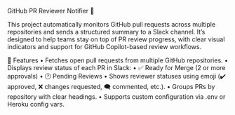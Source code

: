 GitHub PR Reviewer Notifier 🤖

This project automatically monitors GitHub pull requests across multiple repositories and sends a structured summary to a Slack channel. It’s designed to help teams stay on top of PR review progress, with clear visual indicators and support for GitHub Copilot-based review workflows.

🔧 Features
	•	Fetches open pull requests from multiple GitHub repositories.
	•	Displays review status of each PR in Slack:
	•	✅ Ready for Merge (2 or more approvals)
	•	🕐 Pending Reviews
	•	Shows reviewer statuses using emoji (✔️ approved, ❌ changes requested, 🗨️ commented, etc.).
	•	Groups PRs by repository with clear headings.
	•	Supports custom configuration via .env or Heroku config vars.
